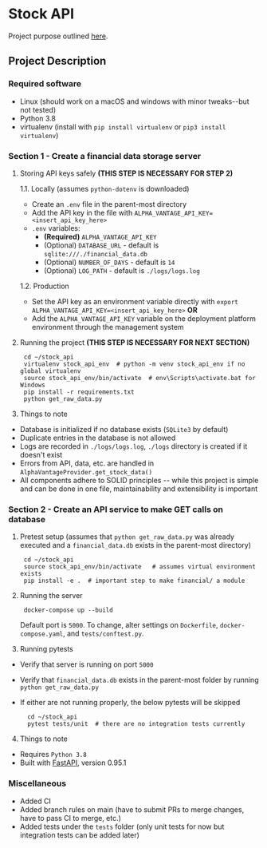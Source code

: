 # Stock API

Project purpose outlined [here](/docs/README.md).

## Project Description

### Required software

- Linux (should work on a macOS and windows with minor tweaks--but not tested)
- Python 3.8
- virtualenv (install with `pip install virtualenv` or `pip3 install virtualenv`)

### Section 1 - Create a financial data storage server

1. Storing API keys safely **(THIS STEP IS NECESSARY FOR STEP 2)**

    1.1. Locally (assumes `python-dotenv` is downloaded)
    - Create an `.env` file in the parent-most directory
    - Add the API key in the file with `ALPHA_VANTAGE_API_KEY=<insert_api_key_here>`
    - `.env` variables:
        - **(Required)** `ALPHA_VANTAGE_API_KEY`
        - (Optional) `DATABASE_URL` - default is `sqlite:///./financial_data.db`
        - (Optional) `NUMBER_OF_DAYS` - default is `14`
        - (Optional) `LOG_PATH` - default is `./logs/logs.log`

    1.2. Production
    - Set the API key as an environment variable directly with `export ALPHA_VANTAGE_API_KEY=<insert_api_key_here>`
    **OR**
    - Add the `ALPHA_VANTAGE_API_KEY` variable on the deployment platform environment through the management system

2. Running the project **(THIS STEP IS NECESSARY FOR NEXT SECTION)**

        cd ~/stock_api
        virtualenv stock_api_env  # python -m venv stock_api_env if no global virtualenv
        source stock_api_env/bin/activate  # env\Scripts\activate.bat for Windows
        pip install -r requirements.txt
        python get_raw_data.py

3. Things to note
- Database is initialized if no database exists (`SQLite3` by default)
- Duplicate entries in the database is not allowed
- Logs are recorded in `./logs/logs.log`, `./logs` directory is created if it doesn't exist
- Errors from API, data, etc. are handled in `AlphaVantageProvider.get_stock_data()`
- All components adhere to SOLID principles -- while this project is simple and can be done in one file, maintainability and extensibility is important

### Section 2 - Create an API service to make GET calls on database

1. Pretest setup (assumes that `python get_raw_data.py` was already executed and a `financial_data.db` exists in the parent-most directory)

        cd ~/stock_api
        source stock_api_env/bin/activate   # assumes virtual environment exists
        pip install -e .  # important step to make financial/ a module

2. Running the server

        docker-compose up --build

    Default port is `5000`. To change, alter settings on `Dockerfile`, `docker-compose.yaml`, and `tests/conftest.py`.

3. Running pytests

- Verify that server is running on port `5000`
- Verify that `financial_data.db` exists in the parent-most folder by running `python get_raw_data.py`
- If either are not running properly, the below pytests will be skipped

        cd ~/stock_api
        pytest tests/unit  # there are no integration tests currently


4. Things to note
- Requires `Python 3.8`
- Built with [FastAPI](https://fastapi.tiangolo.com/), version 0.95.1

### Miscellaneous

- Added CI
- Added branch rules on main (have to submit PRs to merge changes, have to pass CI to merge, etc.)
- Added tests under the `tests` folder (only unit tests for now but integration tests can be added later)
